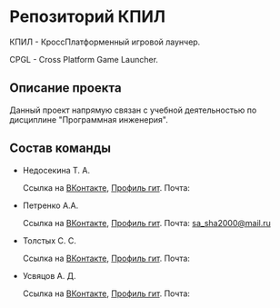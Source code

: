# Репозиторий КПИЛ

КПИЛ - КроссПлатформенный игровой лаунчер.

CPGL - Cross Platform Game Launcher.


## Описание проекта

Данный проект напрямую связан с учебной деятельностью по дисциплине "Программная инженерия". 


## Состав команды

- Недосекина Т. А. 

  Ссылка на [ВКонтакте](https://vk.com/titoto0), [Профиль гит](). Почта:


- Петренко А.А. 

  Ссылка на [ВКонтакте](https://vk.com/sentonik), [Профиль гит](https://github.com/PierSent). Почта: sa_sha2000@mail.ru


- Толстых С. С.

  Ссылка на [ВКонтакте](https://vk.com/ssss1902), [Профиль гит](). Почта:


- Усвяцов А. Д.

  Ссылка на [ВКонтакте](https://vk.com/artyd1), [Профиль гит](). Почта:

###
